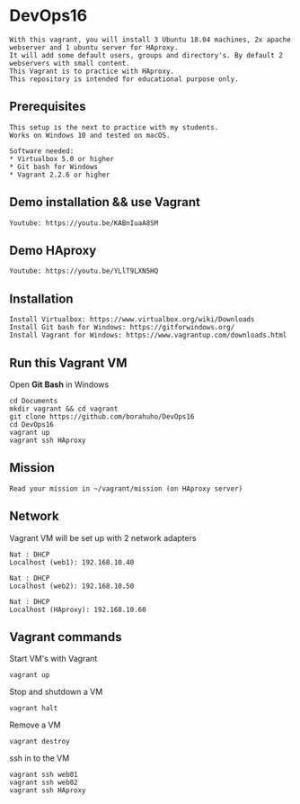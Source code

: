 # DevOps16
```
With this vagrant, you will install 3 Ubuntu 18.04 machines, 2x apache webserver and 1 ubuntu server for HAproxy.
It will add some default users, groups and directory's. By default 2 webservers with small content.
This Vagrant is to practice with HAproxy.
This repository is intended for educational purpose only.
```

## Prerequisites
```
This setup is the next to practice with my students.
Works on Windows 10 and tested on macOS.

Software needed:
* Virtualbox 5.0 or higher
* Git bash for Windows
* Vagrant 2.2.6 or higher
```

## Demo installation && use Vagrant
```
Youtube: https://youtu.be/KABnIuaA8SM
```

## Demo HAproxy
```
Youtube: https://youtu.be/YLlT9LXN5HQ
```

## Installation
```
Install Virtualbox: https://www.virtualbox.org/wiki/Downloads
Install Git bash for Windows: https://gitforwindows.org/
Install Vagrant for Windows: https://www.vagrantup.com/downloads.html
```
## Run this Vagrant VM
Open **Git Bash** in Windows
```
cd Documents
mkdir vagrant && cd vagrant
git clone https://github.com/borahuho/DevOps16
cd DevOps16
vagrant up
vagrant ssh HAproxy
```
## Mission
```
Read your mission in ~/vagrant/mission (on HAproxy server)
```
## Network
Vagrant VM will be set up with 2 network adapters
```
Nat : DHCP
Localhost (web1): 192.168.10.40

Nat : DHCP
Localhost (web2): 192.168.10.50

Nat : DHCP
Localhost (HAproxy): 192.168.10.60
```
## Vagrant commands
Start VM's with Vagrant
```
vagrant up
```
Stop and shutdown a VM
```
vagrant halt
```
Remove a VM
```
vagrant destroy
```
ssh in to the VM
```
vagrant ssh web01
vagrant ssh web02
vagrant ssh HAproxy
```

